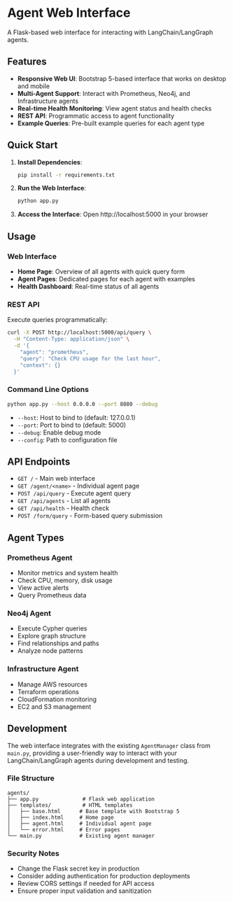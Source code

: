 # Agent Web Interface

A Flask-based web interface for interacting with LangChain/LangGraph agents.

## Features

- **Responsive Web UI**: Bootstrap 5-based interface that works on desktop and mobile
- **Multi-Agent Support**: Interact with Prometheus, Neo4j, and Infrastructure agents
- **Real-time Health Monitoring**: View agent status and health checks
- **REST API**: Programmatic access to agent functionality
- **Example Queries**: Pre-built example queries for each agent type

## Quick Start

1. **Install Dependencies**:
   ```bash
   pip install -r requirements.txt
   ```

2. **Run the Web Interface**:
   ```bash
   python app.py
   ```

3. **Access the Interface**:
   Open http://localhost:5000 in your browser

## Usage

### Web Interface

- **Home Page**: Overview of all agents with quick query form
- **Agent Pages**: Dedicated pages for each agent with examples
- **Health Dashboard**: Real-time status of all agents

### REST API

Execute queries programmatically:

```bash
curl -X POST http://localhost:5000/api/query \
  -H "Content-Type: application/json" \
  -d '{
    "agent": "prometheus",
    "query": "Check CPU usage for the last hour",
    "context": {}
  }'
```

### Command Line Options

```bash
python app.py --host 0.0.0.0 --port 8080 --debug
```

- `--host`: Host to bind to (default: 127.0.0.1)
- `--port`: Port to bind to (default: 5000)
- `--debug`: Enable debug mode
- `--config`: Path to configuration file

## API Endpoints

- `GET /` - Main web interface
- `GET /agent/<name>` - Individual agent page
- `POST /api/query` - Execute agent query
- `GET /api/agents` - List all agents
- `GET /api/health` - Health check
- `POST /form/query` - Form-based query submission

## Agent Types

### Prometheus Agent
- Monitor metrics and system health
- Check CPU, memory, disk usage
- View active alerts
- Query Prometheus data

### Neo4j Agent
- Execute Cypher queries
- Explore graph structure
- Find relationships and paths
- Analyze node patterns

### Infrastructure Agent
- Manage AWS resources
- Terraform operations
- CloudFormation monitoring
- EC2 and S3 management

## Development

The web interface integrates with the existing `AgentManager` class from `main.py`, providing a user-friendly way to interact with your LangChain/LangGraph agents during development and testing.

### File Structure

```
agents/
├── app.py              # Flask web application
├── templates/          # HTML templates
│   ├── base.html      # Base template with Bootstrap 5
│   ├── index.html     # Home page
│   ├── agent.html     # Individual agent page
│   └── error.html     # Error pages
└── main.py            # Existing agent manager
```

### Security Notes

- Change the Flask secret key in production
- Consider adding authentication for production deployments
- Review CORS settings if needed for API access
- Ensure proper input validation and sanitization